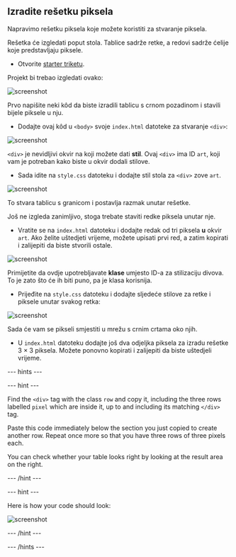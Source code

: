## Izradite rešetku piksela

Napravimo rešetku piksela koje možete koristiti za stvaranje piksela.

Rešetka će izgledati poput stola. Tablice sadrže retke, a redovi sadrže ćelije koje predstavljaju piksele.

+ Otvorite [starter triketu](http://jumpto.cc/web-pixel).

Projekt bi trebao izgledati ovako:

![screenshot](images/pixel-starter.png)

Prvo napišite neki kôd da biste izradili tablicu s crnom pozadinom i stavili bijele piksele u nju.

+ Dodajte ovaj kôd u `<body>` svoje `index.html` datoteke za stvaranje `<div>`:

![screenshot](images/pixel-art-art.png)

`<div>` je nevidljivi okvir na koji možete dati **stil**. Ovaj `<div>` ima ID `art`, koji vam je potreban kako biste u okvir dodali stilove.

+ Sada idite na `style.css` datoteku i dodajte stil stola za `<div>` zove `art`.

![screenshot](images/pixel-art-style.png)

To stvara tablicu s granicom i postavlja razmak unutar rešetke.

Još ne izgleda zanimljivo, stoga trebate staviti redke piksela unutar nje.

+ Vratite se na `index.html` datoteku i dodajte redak od tri piksela **u** okvir `art`. Ako želite uštedjeti vrijeme, možete upisati prvi red, a zatim kopirati i zalijepiti da biste stvorili ostale.

![screenshot](images/pixel-art-row.png)

Primijetite da ovdje upotrebljavate **klase** umjesto ID-a za stilizaciju divova. To je zato što će ih biti puno, pa je klasa korisnija.

+ Prijeđite na `style.css` datoteku i dodajte sljedeće stilove za retke i piksele unutar svakog retka:

![screenshot](images/pixel-art-row-style.png)

Sada će vam se pikseli smjestiti u mrežu s crnim crtama oko njih.

+ U `index.html` datoteku dodajte još dva odjeljka piksela za izradu rešetke 3 × 3 piksela. Možete ponovno kopirati i zalijepiti da biste uštedjeli vrijeme.

\--- hints \---

\--- hint \---

Find the `<div>` tag with the class `row` and copy it, including the three rows labelled `pixel` which are inside it, up to and including its matching `</div>` tag.

Paste this code immediately below the section you just copied to create another row. Repeat once more so that you have three rows of three pixels each.

You can check whether your table looks right by looking at the result area on the right.

\--- /hint \---

\--- hint \---

Here is how your code should look:

![screenshot](images/pixel-art-grid-3.png)

\--- /hint \---

\--- /hints \---